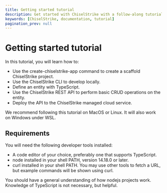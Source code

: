 ```yaml
---
title: Getting started tutorial
description: Get started with ChiselStrike with a follow-along tutorial.
keywords: [ChiselStrike, documentation, tutorial]
pagination_prev: null
---
```


# Getting started tutorial

In this tutorial, you will learn how to:

- Use the create-chiselstrike-app command to create a scaffold ChiselStrike
  project.
- Use the ChiselStrike CLI to develop locally.
- Define an entity with TypeScript.
- Use the ChiselStrike REST API to perform basic CRUD operations on the entity.
- Deploy the API to the ChiselStrike managed cloud service.

We recommend following this tutorial on MacOS or Linux. It will also work on
Windows under WSL.

## Requirements

You will need the following developer tools installed:

- A code editor of your choice, preferably one that supports TypeScript.
- node installed in your shell PATH, version 14.18.0 or later.
- curl installed in your shell PATH. You may use other tools to fetch a URL, but
  example commands will be shown using curl.

You should have a general understanding of how nodejs projects work. Knowledge
of TypeScript is not necessary, but helpful.

